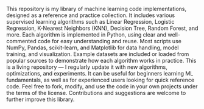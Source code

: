 This repository is my library of machine learning code implementations, designed as a reference and practice collection.
It includes various supervised learning algorithms such as Linear Regression, Logistic Regression, K-Nearest Neighbors (KNN), Decision Tree, Random Forest, and more.
Each algorithm is implemented in Python, using clear and well-commented code for easy understanding and reuse.
Most scripts use NumPy, Pandas, scikit-learn, and Matplotlib for data handling, model training, and visualization.
Example datasets are included or loaded from popular sources to demonstrate how each algorithm works in practice.
This is a living repository — I regularly update it with new algorithms, optimizations, and experiments.
It can be useful for beginners learning ML fundamentals, as well as for experienced users looking for quick reference code.
Feel free to fork, modify, and use the code in your own projects under the terms of the license.
Contributions and suggestions are welcome to further improve this library.
